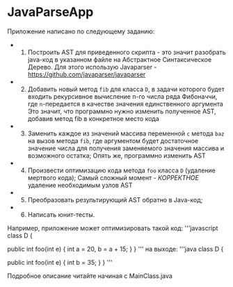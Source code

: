 # JavaParseApp
Приложение написано по следующему заданию:
 * 1. Построить AST для приведенного скрипта - это значит разобрать java-код в указанном файле на Абстрактное Синтаксическое Дерево.
      Для этого использую Javaparser - https://github.com/javaparser/javaparser
 * 2. Добавить новый метод `fib` для класса `D`, в задачи которого будет входить рекурсивное вычисление n-го числа ряда Фибоначчи, где `n`-передается в качестве значения единственного аргумента 
      Это значит, что программно нужно изменить полученное AST, добавив метод fib в конкретное место кода
 * 3. Заменить каждое из значений массива переменной `c` метода `baz` на вызов метода `fib`, где аргументом будет достаточное значение числа для получения заменяемого значения массива и возможного остатка;
      Опять же, программно изменить AST
 * 4. Произвести оптимизацию кода метода `foo` класса `D` (удаление мертвого кода);
      Самый сложный момент - *КОРРЕКТНОЕ* удаление необходимым узлов AST
 * 5. Преобразовать результирующий AST обратно в Java-код;
 * 6. Написать юнит-тесты.
 
Например, приложение может оптимизировать такой код:
'''javascript
class D {

public int foo(int e) {
    int a = 20,
        b = a + 15;
      }
}
'''
на выходе:
'''java
class D {

public int foo(int e) {
    int b = 35;
      }
}
'''




Подробное описание читайте начиная с MainClass.java

